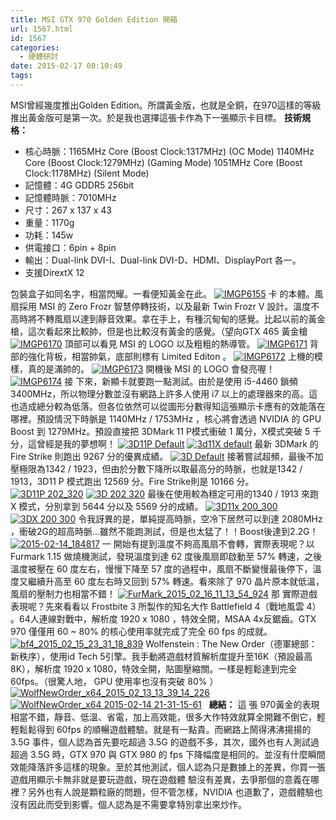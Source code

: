 ```yaml
---
title: MSI GTX 970 Golden Edition 開箱
url: 1567.html
id: 1567
categories:
  - 硬體研討
date: 2015-02-17 00:10:49
tags:
---
```


MSI曾經幾度推出Golden Edition。所謂黃金版，也就是全銅，在970這樣的等級推出黃金版可是第一次。於是我也選擇這張卡作為下一張顯示卡目標。 **技術規格：**

*   核心時脈：1165MHz Core (Boost Clock:1317MHz) (OC Mode) 1140MHz Core (Boost Clock:1279MHz) (Gaming Mode) 1051MHz Core (Boost Clock:1178MHz) (Silent Mode)
*   記憶體：4G GDDR5 256bit
*   記憶體時脈：7010MHz
*   尺寸：267 x 137 x 43
*   重量：1170g
*   功耗：145w
*   供電接口：6pin + 8pin
*   輸出：Dual-link DVI-I、Dual-link DVI-D、HDMI、DisplayPort 各一。
*   支援DirextX 12

包裝盒子如同名字，相當閃耀。一看便知黃金在此。 [![IMGP6155](/images/2015/02/IMGP6155-1920x1271.jpg)](/images/2015/02/IMGP6155.jpg) 卡 的本體。風扇採用 MSI 的 Zero Frozr 智慧停轉技術，以及最新 Twin Frozr V 設計。溫度不高時將不轉風扇以達到靜音效果。拿在手上，有種沉甸甸的感覺。比起以前的黃金槍，這次看起來比較帥，但是也比較沒有黃金的感覺。（望向GTX 465 黃金槍 [![IMGP6170](/images/2015/02/IMGP6170-1920x1271.jpg)](/images/2015/02/IMGP6170.jpg) 頂部可以看見 MSI 的 LOGO 以及粗粗的熱導管。 [![IMGP6171](/images/2015/02/IMGP6171-1920x1271.jpg)](/images/2015/02/IMGP6171.jpg) 背部的強化背板，相當帥氣，底部則標有 Limited Editon 。 [![IMGP6172](/images/2015/02/IMGP6172-1920x1271.jpg)](/images/2015/02/IMGP6172.jpg) 上機的模樣，真的是滿帥的。 [![IMGP6173](/images/2015/02/IMGP6173-1920x1271.jpg)](/images/2015/02/IMGP6173.jpg) 開機後 MSI 的 LOGO 會發亮喔！ [![IMGP6174](/images/2015/02/IMGP6174-1920x1271.jpg)](/images/2015/02/IMGP6174.jpg) 接 下來，新顯卡就要跑一點測試。由於是使用 i5-4460 鎖頻 3400MHz，所以物理分數並沒有網路上許多人使用 i7 以上的處理器來的高。這也造成總分較為低落。但各位依然可以從圖形分數得知這張顯示卡應有的效能落在哪裡。預設情況下時脈是 1140MHz / 1753MHz ，核心將會透過 NVIDIA 的 GPU Boost 到 1279MHz。預設直接把 3DMark 11 P模式衝破 1 萬分，X模式突破 5 千分，這曾經是我的夢想啊！ [![3D11P Default](/images/2015/02/3D11P-Default.jpg)](/images/2015/02/3D11P-Default.jpg) [![3d11X default](/images/2015/02/3d11X-default.jpg)](/images/2015/02/3d11X-default.jpg) 最新 3DMark 的 Fire Strike 則跑出 9267 分的優異成績。 [![3D Default](/images/2015/02/3D-Default.jpg)](/images/2015/02/3D-Default.jpg) 接著嘗試超頻，最後不加壓極限為1342 / 1923，但由於分數下降所以取最高分的時脈，也就是1342 / 1913，3D11 P 模式跑出 12569 分。Fire Strike則是 10166 分。 [![3D11P 202_320](/images/2015/02/3D11P-202_320.jpg)](/images/2015/02/3D11P-202_320.jpg) [![3D 202 320](/images/2015/02/3D-202-320.jpg)](/images/2015/02/3D-202-320.jpg) 最後在使用較為穩定可用的1340 / 1913 來跑 X 模式，分別拿到 5644 分以及 5569 分的成績。 [![3D11x 200_300](/images/2015/02/3D11x-200_300.jpg)](/images/2015/02/3D11x-200_300.jpg) [![3DX 200 300](/images/2015/02/3DX-200-300.jpg)](/images/2015/02/3DX-200-300.jpg) 令我訝異的是，單純提高時脈，空冷下居然可以到達 2080MHz ，衝破2G的超高時脈...雖然不能跑測試，但是也太猛了！！Boost後達到2.2G！ [![2015-02-14_184817](/images/2015/02/2015-02-14_184817.jpg)](/images/2015/02/2015-02-14_184817.jpg) 一 開始有提到溫度不夠高風扇不會轉，實際表現呢？以 Furmark 1.15 做燒機測試，發現溫度到達 62 度後風扇即啟動至 57% 轉速，之後溫度被壓在 60 度左右，慢慢下降至 57 度的過程中，風扇不斷變慢最後停下，溫度又繼續升高至 60 度左右時又回到 57% 轉速。看來除了 970 晶片原本就低溫，風扇的壓制力也相當不錯！ [![FurMark_2015_02_16_11_13_54_924](/images/2015/02/FurMark_2015_02_16_11_13_54_924.jpg)](/images/2015/02/FurMark_2015_02_16_11_13_54_924.jpg) 那 實際遊戲表現呢？先來看看以 Frostbite 3 所製作的知名大作 Battlefield 4（戰地風雲 4） 。64人連線對戰中，解析度 1920 x 1080 ，特效全開，MSAA 4x反鋸齒。GTX 970 僅僅用 60 ~ 80% 的核心使用率就完成了完全 60 fps 的成就。 [![bf4_2015_02_15_23_31_18_839](/images/2015/02/bf4_2015_02_15_23_31_18_839.jpg)](/images/2015/02/bf4_2015_02_15_23_31_18_839.jpg) Wolfenstein : The New Order（德軍總部：新秩序），使用id Tech 5引擎。我手動將遊戲材質解析度提升至16K（預設最高8K），解析度 1920 x 1080，特效全開，貼圖壓縮關。一樣是輕鬆達到完全 60fps。（很驚人地， GPU 使用率也沒有突破 80% ） [![WolfNewOrder_x64_2015_02_13_13_39_14_226](/images/2015/02/WolfNewOrder_x64_2015_02_13_13_39_14_226.jpg)](/images/2015/02/WolfNewOrder_x64_2015_02_13_13_39_14_226.jpg) [![WolfNewOrder_x64 2015-02-14 21-31-15-61](/images/2015/02/WolfNewOrder_x64-2015-02-14-21-31-15-61.jpg)](/images/2015/02/WolfNewOrder_x64-2015-02-14-21-31-15-61.jpg)   **總結：** 這 張 970黃金的表現相當不錯，靜音、低溫、省電，加上高效能，很多大作特效就算全開難不倒它，輕輕鬆鬆得到 60fps 的順暢遊戲體驗。就是有一點貴。而網路上鬧得沸沸揚揚的 3.5G 事件，個人認為首先要吃超過 3.5G 的遊戲不多，其次，國外也有人測試過超過 3.5G 時，GTX 970 與 GTX 980 的 fps 下降幅度是相同的。並沒有什麼瞬間效能降落許多這樣的現象。至於其他測試，個人認為只是數據上的差異，你買一張遊戲用顯示卡無非就是要玩遊戲，現在遊戲體 驗沒有差異，去爭那個的意義在哪裡？另外也有人說是顆粒廠的問題，但不管怎樣，NVIDIA 也道歉了，遊戲體驗也沒有因此而受到影響。個人認為是不需要拿特別拿出來炒作。
